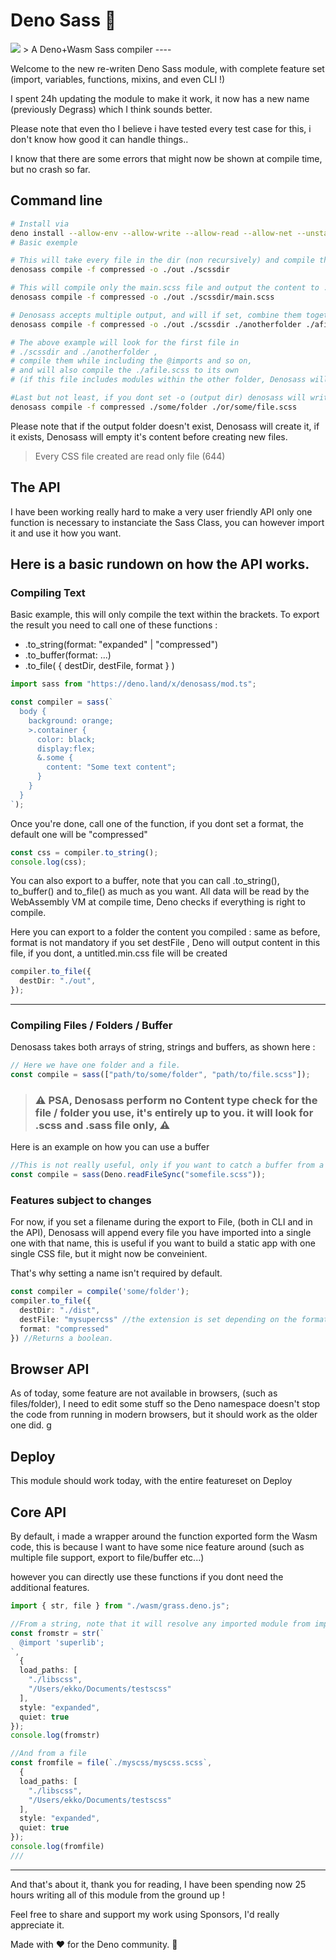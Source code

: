 # Deno Sass 🦕

<img src="https://github.com/hironichu/denosass/raw/main/assets/DenoGrass.jpg" height="auto">
> A Deno+Wasm Sass compiler
----

Welcome to the new re-writen Deno Sass module, with complete feature set
(import, variables, functions, mixins, and even CLI !)

I spent 24h updating the module to make it work, it now has a new name
(previously Degrass) which I think sounds better.

Please note that even tho I believe i have tested every test case for this, i
don't know how good it can handle things..

I know that there are some errors that might now be shown at compile time, but
no crash so far.

## Command line

```bash
# Install via 
deno install --allow-env --allow-write --allow-read --allow-net --unstable -n denosass https://raw.githubusercontent.com/hironichu/denosass/main/cli.ts
# Basic exemple

# This will take every file in the dir (non recursively) and compile then while keeping their name and adding .min.css, into the ./out folder.
denosass compile -f compressed -o ./out ./scssdir

# This will compile only the main.scss file and output the content to ./out/main.min.css 
denosass compile -f compressed -o ./out ./scssdir/main.scss

# Denosass accepts multiple output, and will if set, combine them together, or just compile them as normal.
denosass compile -f compressed -o ./out ./scssdir ./anotherfolder ./afile.scss

# The above example will look for the first file in 
# ./scssdir and ./anotherfolder , 
# compile them while including the @imports and so on,
# and will also compile the ./afile.scss to its own 
# (if this file includes modules within the other folder, Denosass will include them.)

#Last but not least, if you dont set -o (output dir) denosass will write content to the STDOUT. (using Deno.stdout.writeSync())
denosass compile -f compressed ./some/folder ./or/some/file.scss
```

Please note that if the output folder doesn't exist, Denosass will create it, if
it exists, Denosass will empty it's content before creating new files.

> Every CSS file created are read only file (644)

## The API

I have been working really hard to make a very user friendly API only one
function is necessary to instanciate the Sass Class, you can however import it
and use it how you want.

## Here is a basic rundown on how the API works.

### Compiling Text

Basic example, this will only compile the text within the brackets. To export
the result you need to call one of these functions :

- .to_string(format: "expanded" | "compressed")
- .to_buffer(format: ...)
- .to_file( { destDir, destFile, format } )

```ts
import sass from "https://deno.land/x/denosass/mod.ts";

const compiler = sass(`
  body {
    background: orange;
    >.container {
      color: black;
      display:flex;
      &.some {
        content: "Some text content";
      }
    }
  }
`);
```

Once you're done, call one of the function, if you dont set a format, the
default one will be "compressed"

```ts
const css = compiler.to_string();
console.log(css);
```

You can also export to a buffer, note that you can call .to_string(),
to_buffer() and to_file() as much as you want. All data will be read by the
WebAssembly VM at compile time, Deno checks if everything is right to compile.

Here you can export to a folder the content you compiled : same as before,
format is not mandatory if you set destFile , Deno will output content in this
file, if you dont, a untitled.min.css file will be created

```ts
compiler.to_file({
  destDir: "./out",
});
```

---

### Compiling Files / Folders / Buffer

Denosass takes both arrays of string, strings and buffers, as shown here :

```ts
// Here we have one folder and a file.
const compile = sass(["path/to/some/folder", "path/to/file.scss"]);
```

> ### ⚠️ PSA, Denosass perform no Content type check for the file / folder you use, it's entirely up to you. it will look for .scss and .sass file only, ⚠️

Here is an example on how you can use a buffer

```ts
//This is not really useful, only if you want to catch a buffer from a request without transforming it to a string.
const compile = sass(Deno.readFileSync("somefile.scss"));
```

### Features subject to changes

For now, if you set a filename during the export to File, (both in CLI and in
the API), Denosass will append every file you have imported into a single one
with that name, this is useful if you want to build a static app with one single
CSS file, but it might now be conveinient.

That's why setting a name isn't required by default.

```ts
const compiler = compile('some/folder');
compiler.to_file({
  destDir: "./dist",
  destFile: "mysupercss" //the extension is set depending on the format.
  format: "compressed"
}) //Returns a boolean.
```

## Browser API

As of today, some feature are not available in browsers, (such as files/folder),
I need to edit some stuff so the Deno namespace doesn't stop the code from
running in modern browsers, but it should work as the older one did.
g
## Deploy
This module should work today, with the entire featureset on Deploy

## Core API
By default, i made a wrapper around the function exported form the Wasm code, this is because I want to have some nice feature around (such as multiple file support, export to file/buffer etc...)

however you can directly use these functions if you dont need the additional features.

```ts
import { str, file } from "./wasm/grass.deno.js";

//From a string, note that it will resolve any imported module from import.meta.url (the current dir of the typescript file being executed.)
const fromstr = str(`
  @import 'superlib';
`,
  { 
  load_paths: [
    "./libscss", 
    "/Users/ekko/Documents/testscss"
  ], 
  style: "expanded", 
  quiet: true 
});
console.log(fromstr)

//And from a file
const fromfile = file(`./myscss/myscss.scss`,
  { 
  load_paths: [
    "./libscss",
    "/Users/ekko/Documents/testscss"
  ], 
  style: "expanded", 
  quiet: true 
});
console.log(fromfile)
///
```

---

And that's about it, thank you for reading, I have been spending now 25 hours
writing all of this module from the ground up !

Feel free to share and support my work using Sponsors, I'd really appreciate it.

Made with ❤️ for the Deno community. 🦕
